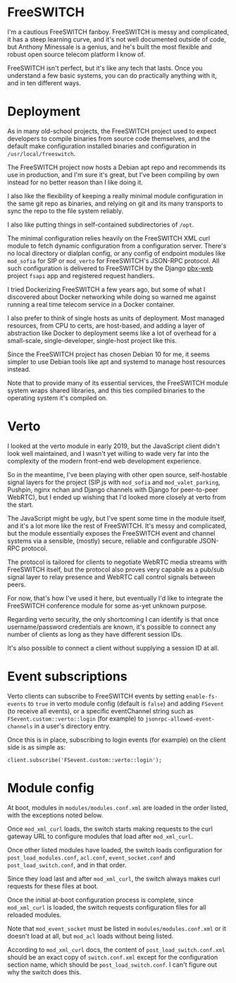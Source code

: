 # FreeSWITCH

I'm a cautious FreeSWITCH fanboy.
FreeSWITCH is messy and complicated,
it has a steep learning curve,
and it's not well documented outside of code,
but Anthony Minessale is a genius,
and he's built the most
flexible and robust
open source
telecom platform
I know of.

FreeSWITCH isn't perfect,
but it's like any tech that lasts.
Once you understand
a few basic systems,
you can do practically anything with it,
and in ten different ways.


# Deployment

As in many old-school projects,
the FreeSWITCH project
used to expect developers
to compile binaries
from source code themselves,
and the default make configuration
installed binaries and configuration
in `/usr/local/freeswitch`.

The FreeSWITCH project
now hosts a Debian apt repo
and recommends its use in production,
and I'm sure it's great,
but I've been compiling by own instead
for no better reason than I like doing it.

I also like the flexibility of
keeping a really minimal module configuration
in the same git repo as binaries,
and relying on git and its many transports
to sync the repo to the file system
reliably.

I also like putting things
in self-contained subdirectories
of `/opt`.

The minimal configuration
relies heavily on the FreeSWITCH XML curl module
to fetch dynamic configuration
from a configuration server.
There's no local directory or dialplan config,
or any config of endpoint modules
like `mod_sofia` for SIP
or `mod_verto` for FreeSWITCH's JSON-RPC protocol.
All such configuration
is delivered to FreeSWITCH
by the Django
[pbx-web](https://github.com/tessercat/pbx-web)
project `fsapi` app
and registered request handlers.

I tried Dockerizing FreeSWITCH
a few years ago,
but some of what I discovered about Docker networking
while doing so
warned me against
running a real time telecom service
in a Docker container.

I also prefer
to think of single hosts
as units of deployment.
Most managed resources,
from CPU to certs,
are host-based,
and adding a layer of abstraction
like Docker
to deployment
seems like a lot of overhead
for a small-scale,
single-developer,
single-host
project like this.

Since the FreeSWITCH project
has chosen Debian 10 for me,
it seems simpler
to use Debian tools
like apt and systemd
to manage host resources
instead.

Note that
to provide many of its essential services,
the FreeSWITCH module system
wraps shared libraries,
and this ties compiled binaries
to the operating system
it's compiled on.


# Verto

I looked at the verto module
in early 2019,
but the JavaScript client
didn't look well maintained,
and I wasn't yet willing
to wade very far into
the complexity of the modern front-end
web development experience.

So in the meantime,
I've been playing with other
open source,
self-hostable signal layers
for the project
(SIP.js with `mod_sofia` and `mod_valet_parking`,
Pushpin, nginx nchan and Django channels with Django
for peer-to-peer WebRTC),
but I ended up
wishing that I'd looked more closely
at verto from the start.

The JavaScript might be ugly,
but I've spent some time in the module itself,
and it's a lot more like the rest of FreeSWITCH.
It's messy and complicated,
but the module
essentially exposes
the FreeSWITCH event and channel systems
via a sensible,
(mostly) secure,
reliable
and configurable
JSON-RPC protocol.

The protocol is tailored
for clients to negotiate
WebRTC media streams
with FreeSWITCH itself,
but the protocol also
proves very capable
as a pub/sub signal layer
to relay presence
and WebRTC call control signals
between peers.

For now,
that's how I've used it here,
but eventually I'd like to integrate
the FreeSWITCH conference module
for some as-yet unknown purpose.

Regarding verto security,
the only shortcoming I can identify
is that once username/password credentials are known,
it's possible to connect any number of clients
as long as they have different session IDs.

It's also possible to connect a client
without supplying a session ID at all.


# Event subscriptions

Verto clients can subscribe to FreeSWITCH events
by setting `enable-fs-events` to `true`
in verto module config (default is `false`)
and adding `FSevent` (to receive all events),
or a specific eventChannel string
such as `FSevent.custom::verto::login` (for example)
to `jsonrpc-allowed-event-channels`
in a user's directory entry.

Once this is in place,
subscribing to login events (for example)
on the client side
is as simple as:

    client.subscribe('FSevent.custom::verto::login');


# Module config

At boot,
modules in `modules/modules.conf.xml`
are loaded in the order listed,
with the exceptions noted below.

Once `mod_xml_curl` loads,
the switch starts making requests
to the curl gateway URL
to configure modules that load after `mod_xml_curl`.

Once other listed modules have loaded,
the switch loads configuration for
`post_load_modules.conf`,
`acl.conf`,
`event_socket.conf`
and `post_load_switch.conf`,
and in that order.

Since they load last
and after `mod_xml_curl`,
the switch always makes curl requests
for these files at boot.

Once the initial at-boot configuration process is complete,
since `mod_xml_curl` is loaded,
the switch requests configuration files
for all reloaded modules.

Note that `mod_event_socket`
must be listed in `modules/modules.conf.xml`
or it doesn't load at all,
but `mod_acl` loads without being listed.

According to `mod_xml_curl` docs,
the content of `post_load_switch.conf.xml`
should be an exact copy of `switch.conf.xml`
except for the configuration section name,
which should be `post_load_switch.conf`.
I can't figure out why the switch does this.
